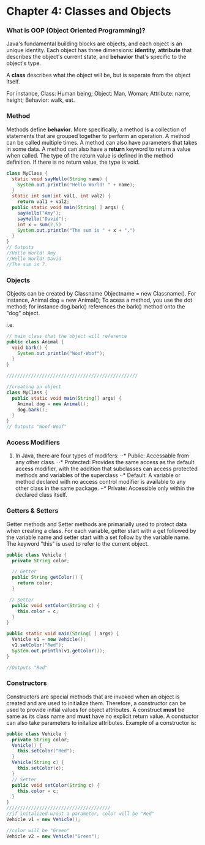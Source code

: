# Chapter 4: Classes and Objects

### What is OOP (Object Oriented Programming)?
Java's fundamental building blocks are objects, and each object is an unique identity. Each object has three dimensions: **identity**,  **attribute** that describes the object's current state, and **behavior** that's specific to the object's type. 

A **class** describes what the object will be, but is separate from the object itself. 

For instance, Class: Human being; Object: Man, Woman; Attribute: name, height; Behavior: walk, eat.

### Method
Methods define **behavior**. More specifically, a method is a collection of statements that are grouped together to perform an operation.  A method can be called multiple times. A method can also have parameters that takes in some data. A method can also have a **return** keyword to return a value when called. The type of the return value is defined in the method definition. If there is no return value, the type is void. 

```java
class MyClass {
  static void sayHello(String name) {
    System.out.println("Hello World! " + name);
  }
  static int sum(int val1, int val2) {
    return val1 + val2;
  public static void main(String[ ] args) {
    sayHello("Amy");
    sayHello("David");
    int x = sum(2,5) 
    System.out.println("The sum is " + x + ".")
  }
}
// Outputs 
//Hello World! Amy
//Hello World! David
//The sum is 7. 
```
### Objects 
Objects can be created by Classname Objectname = new Classname(). For instance, Animal dog = new Animal(); To acess a method, you use the dot method; for instance dog.bark() references the bark() method onto the "dog" object. 

i.e. 
```java
// main class that the object will reference 
public class Animal {
  void bark() {
    System.out.println("Woof-Woof");
  }
}

////////////////////////////////////////////////

//creating an object 
class MyClass {
  public static void main(String[] args) {
    Animal dog = new Animal();
    dog.bark();
  }
}
// Outputs "Woof-Woof"
```

### Access Modifiers

1. In Java, there are four types of modifers: 
⋅⋅* Public: Accessable from any other class. 
⋅⋅* Protected: Provides the same access as the default access modifier, with the addition that subclasses can access protected methods and variables of the superclass 
⋅⋅* Default: A variable or method declared with no access control modifier is available to any other class in the same package.
⋅⋅* Private: Accessible only within the declared class itself.

### Getters & Setters 

Getter methods and Setter methods are primarially used to protect data when creating a class. For each variable, getter start with a get followed by the variable name and setter start with a set follow by the variable name. The keyword "this" is used to refer to the current object. 

```java
public class Vehicle {
  private String color;

  // Getter
  public String getColor() {
    return color;
  }

 // Setter
  public void setColor(String c) {
    this.color = c;
  }
}

public static void main(String[ ] args) {
  Vehicle v1 = new Vehicle();
  v1.setColor("Red");
  System.out.println(v1.getColor());
}

//Outputs "Red"
```

### Constructors 

Constructors are special methods that are invoked when an object is created and are used to initialize them. Therefore, a constructor can be used to provide initial values for object attributes. A construct **must** be same as its class name and **must** have no explicit return value. A constuctor can also take parameters to initalize attributes. Example of a constructor is: 
```java
public class Vehicle {
  private String color;
  Vehicle() {
    this.setColor("Red");
  }
  Vehicle(String c) {
    this.setColor(c);
  }
  // Setter
  public void setColor(String c) {
    this.color = c;
  }
}
//////////////////////////////////////
//if initalized w/out a parameter, color will be "Red"
Vehicle v1 = new Vehicle();

//color will be "Green"
Vehicle v2 = new Vehicle("Green"); 
```


 

